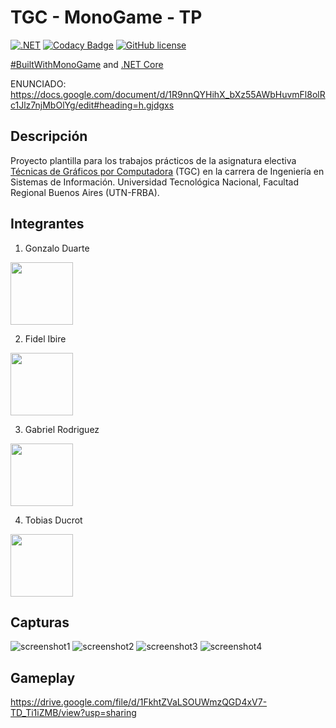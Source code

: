 # TGC - MonoGame - TP

[![.NET](https://github.com/tgc-utn/tgc-monogame-tp/actions/workflows/dotnet.yml/badge.svg)](https://github.com/tgc-utn/tgc-monogame-tp/actions/workflows/dotnet.yml)
[![Codacy Badge](https://app.codacy.com/project/badge/Grade/63382c4441444632b06d83dcc6dab106)](https://app.codacy.com/gh/tgc-utn/tgc-monogame-tp/dashboard?utm_source=gh&utm_medium=referral&utm_content=&utm_campaign=Badge_grade)
[![GitHub license](https://img.shields.io/github/license/tgc-utn/tgc-monogame-tp.svg)](https://github.com/tgc-utn/tgc-monogame-tp/blob/master/LICENSE)

[#BuiltWithMonoGame](http://www.monogame.net) and [.NET Core](https://dotnet.microsoft.com)

ENUNCIADO: https://docs.google.com/document/d/1R9nnQYHihX_bXz55AWbHuvmFl8olRc1Jlz7njMbOlYg/edit#heading=h.gjdgxs

## Descripción

Proyecto plantilla para los trabajos prácticos de la asignatura electiva [Técnicas de Gráficos por Computadora](http://tgc-utn.github.io/) (TGC) en la carrera de Ingeniería en Sistemas de Información. Universidad Tecnológica Nacional, Facultad Regional Buenos Aires (UTN-FRBA).


## Integrantes
1. Gonzalo Duarte
  <img src="https://github.com/GonzaloRDuart/2023-2C-3551-MonoGamers/assets/102747335/704eb4cd-8eeb-4740-861f-ee0463b142f4" width="100" height="100">

2. Fidel Ibire
  <img src="https://github.com/GonzaloRDuart/2023-2C-3551-MonoGamers/assets/102747335/6220ac2b-22b9-4c2e-b305-c4a571667da8" width="100" height="100">

3. Gabriel Rodriguez
  <img src="https://github.com/GonzaloRDuart/2023-2C-3551-MonoGamers/assets/102747335/50518187-c612-4402-8bee-1c478c633893" width="100" height="100">

4. Tobias Ducrot
  <img src="https://github.com/GonzaloRDuart/2023-2C-3551-MonoGamers/assets/102747335/55de2b49-802b-451b-9517-371cbc3b0d6f" width="100" height="100">



## Capturas

![screenshot1](MonoGamers/mono1.png)
![screenshot2](MonoGamers/mono2.png)
![screenshot3](MonoGamers/mono3.png)
![screenshot4](MonoGamers/mono4.png)


## Gameplay
https://drive.google.com/file/d/1FkhtZVaLSOUWmzQGD4xV7-TD_Ti1iZMB/view?usp=sharing
